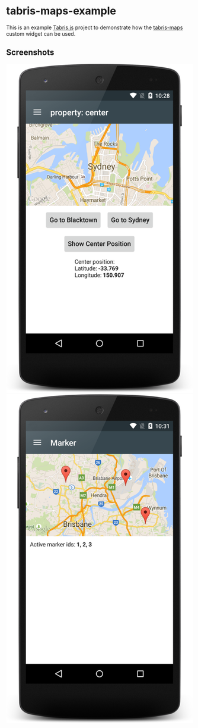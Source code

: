 # tabris-maps-example
This is an example [Tabris.js](https://tabrisjs.com) project to demonstrate how the [tabris-maps](https://github.com/eclipsesource/tabris-maps) custom widget can be used.

## Screenshots
![Center the map](assets/screenshots/example-page-center_property.png)
![Map markers](assets/screenshots/example-page-marker.png)
